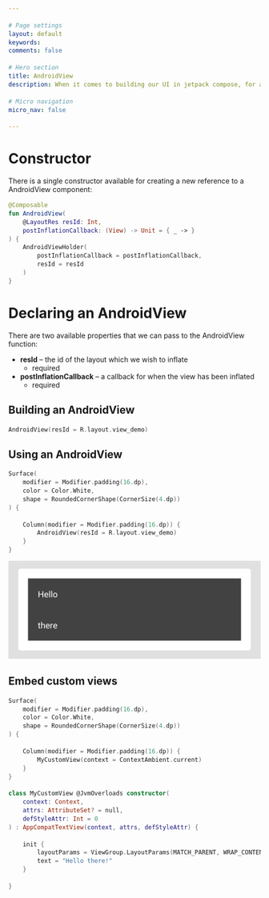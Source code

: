 ```yaml
---

# Page settings
layout: default
keywords:
comments: false

# Hero section
title: AndroidView
description: When it comes to building our UI in jetpack compose, for a lot of applications it will come at a time when our UIs are already build using a mixture of existing solutions - be it XML layouts or custom views. It may even be the case that we have custom views in our current Android project that aren’t quite ready to be converted over to compose just yet, or maybe it doesn’t feel very pragmatic to do so. Regardless which of the above is the case, there are solutions in side of the jetpack compose API that aim to help out in this area.

# Micro navigation
micro_nav: false

---
```


# Constructor

There is a single constructor available for creating a new reference to a AndroidView component:

```kotlin
@Composable
fun AndroidView(
    @LayoutRes resId: Int, 
    postInflationCallback: (View) -> Unit = { _ -> }
) {
    AndroidViewHolder(
        postInflationCallback = postInflationCallback,
        resId = resId
    )
}
```

# Declaring an AndroidView

There are two available properties that we can pass to the AndroidView function:

* **resId** – the id of the layout which we wish to inflate
    * required
* **postInflationCallback** – a callback for when the view has been inflated
    * required

## Building an AndroidView

```kotlin
AndroidView(resId = R.layout.view_demo)
```

## Using an AndroidView

```kotlin
Surface(
    modifier = Modifier.padding(16.dp),
    color = Color.White,
    shape = RoundedCornerShape(CornerSize(4.dp))
) {

    Column(modifier = Modifier.padding(16.dp)) {
        AndroidView(resId = R.layout.view_demo)
    }
}
```

<p align="center">
  <img src="/academy/foundation/media/androidview.png">
</p>

## Embed custom views

```kotlin
Surface(
    modifier = Modifier.padding(16.dp),
    color = Color.White,
    shape = RoundedCornerShape(CornerSize(4.dp))
) {

    Column(modifier = Modifier.padding(16.dp)) {
        MyCustomView(context = ContextAmbient.current)
    }
}

class MyCustomView @JvmOverloads constructor(
    context: Context,
    attrs: AttributeSet? = null,
    defStyleAttr: Int = 0
) : AppCompatTextView(context, attrs, defStyleAttr) {

    init {
        layoutParams = ViewGroup.LayoutParams(MATCH_PARENT, WRAP_CONTENT)
        text = "Hello there!"
    }

}
```
